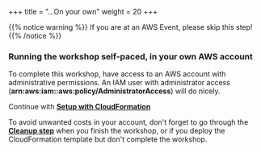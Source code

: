 +++
title = "...On your own"
weight = 20
+++

{{% notice warning %}}
If you are at an AWS Event, please skip this step!
{{% /notice %}}

### Running the workshop self-paced, in your own AWS account


To complete this workshop, have access to an AWS account with administrative permissions. An IAM user with administrator access (**arn:aws:iam::aws:policy/AdministratorAccess**) will do nicely.

Continue with [**Setup with CloudFormation**](/efficient-and-resilient-ec2-auto-scaling/50-launch_cloudformation.html)

To avoid unwanted costs in your account, don't forget to go through the [**Cleanup step**](/efficient-and-resilient-ec2-auto-scaling/90-cleanup.html) when you finish the workshop, or if you deploy the CloudFormation template but don't complete the workshop.
